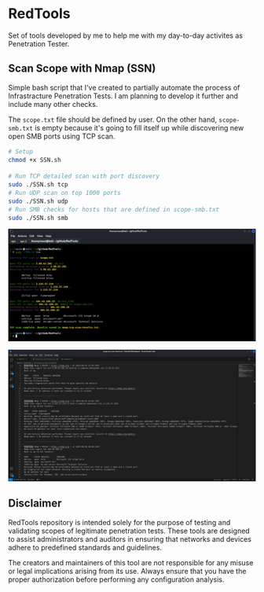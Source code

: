 # RedTools

Set of tools developed by me to help me with my day-to-day activites as Penetration Tester.

## Scan Scope with Nmap (SSN)

Simple bash script that I've created to partially automate the process of Infrastracture Penetration Tests. I am planning to develop it further and include many other checks.

The `scope.txt` file should be defined by user. On the other hand, `scope-smb.txt` is empty because it's going to fill itself up while discovering new open SMB ports using TCP scan.

```bash
# Setup
chmod +x SSN.sh

# Run TCP detailed scan with port discovery
sudo ./SSN.sh tcp
# Run UDP scan on top 1000 ports
sudo ./SSN.sh udp
# Run SMB checks for hosts that are defined in scope-smb.txt
sudo ./SSN.sh smb
```

![SSN Scan](./images/ssn-scan.png)

![SSN Scan Results](./images/nmap-tcp-scan-results.png)

## Disclaimer

RedTools repository is intended solely for the purpose of testing and validating scopes of legitimate penetration tests. These tools are designed to assist administrators and auditors in ensuring that networks and devices adhere to predefined standards and guidelines.

The creators and maintainers of this tool are not responsible for any misuse or legal implications arising from its use. Always ensure that you have the proper authorization before performing any configuration analysis.
